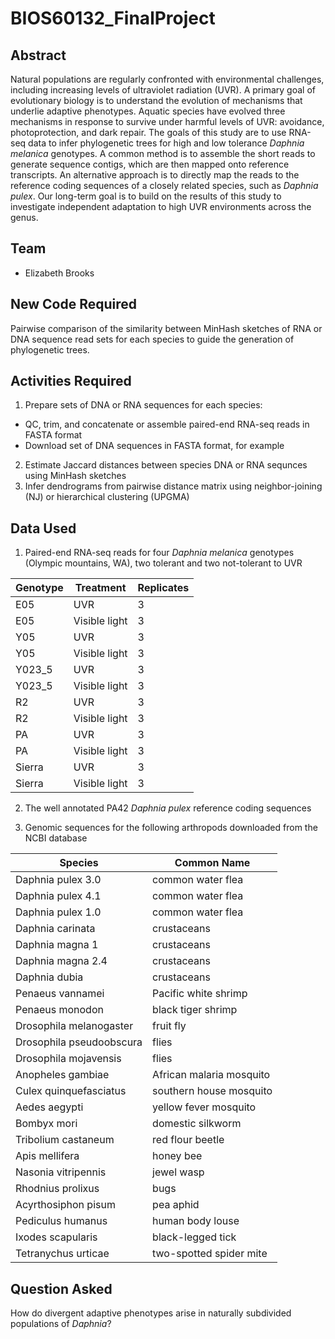 # BIOS60132_FinalProject

## Abstract
Natural populations are regularly confronted with environmental challenges, including increasing
levels of ultraviolet radiation (UVR). A primary goal of evolutionary biology is to understand the
evolution of mechanisms that underlie adaptive phenotypes. Aquatic species have evolved
three mechanisms in response to survive under harmful levels of UVR: avoidance,
photoprotection, and dark repair. The goals of this study are to use RNA-seq data to infer
phylogenetic trees for high and low tolerance *Daphnia melanica* genotypes. A common method is to
assemble the short reads to generate sequence contigs, which are then mapped onto reference
transcripts. An alternative approach is to directly map the reads to the reference coding
sequences of a closely related species, such as *Daphnia pulex*. Our long-term goal is to build
on the results of this study to investigate independent adaptation to high UVR environments
across the genus.

## Team
- Elizabeth Brooks

## New Code Required
Pairwise comparison of the similarity between MinHash sketches of RNA or DNA sequence read sets for each species to guide the generation of phylogenetic trees.

## Activities Required
1. Prepare sets of DNA or RNA sequences for each species:
- QC, trim, and concatenate or assemble paired-end RNA-seq reads in FASTA format
- Download set of DNA sequences in FASTA format, for example
2. Estimate Jaccard distances between species DNA or RNA sequnces using MinHash sketches
3. Infer dendrograms from pairwise distance matrix using neighbor-joining (NJ) or hierarchical clustering (UPGMA)

## Data Used
1. Paired-end RNA-seq reads for four *Daphnia melanica* genotypes (Olympic mountains, WA), two tolerant and two not-tolerant to UVR

| Genotype | Treatment | Replicates |
| -------- | --------- | ---------- |
| E05 | UVR | 3 |
| E05 | Visible light | 3 |
| Y05 | UVR | 3 |
| Y05 | Visible light | 3 |
| Y023_5 | UVR | 3 |
| Y023_5 | Visible light | 3 |
| R2 | UVR | 3 |
| R2 | Visible light | 3 |
| PA | UVR | 3 |
| PA | Visible light | 3 |
| Sierra | UVR | 3 |
| Sierra | Visible light | 3 |

2. The well annotated PA42 *Daphnia pulex* reference coding sequences

3. Genomic sequences for the following arthropods downloaded from the NCBI database

| Species | Common Name |
| ------- | ----------- |
| Daphnia pulex 3.0 | common water flea |
| Daphnia pulex 4.1 | common water flea |
| Daphnia pulex 1.0 | common water flea |
| Daphnia carinata | crustaceans |
| Daphnia magna 1 | crustaceans |
| Daphnia magna 2.4 | crustaceans |
| Daphnia dubia | crustaceans |
| Penaeus vannamei | Pacific white shrimp |
| Penaeus monodon | black tiger shrimp |
| Drosophila melanogaster | fruit fly |
| Drosophila pseudoobscura | flies |
| Drosophila mojavensis | flies |
| Anopheles gambiae | African malaria mosquito |
| Culex quinquefasciatus | southern house mosquito |
| Aedes aegypti | yellow fever mosquito |
| Bombyx mori | domestic silkworm |
| Tribolium castaneum | red flour beetle |
| Apis mellifera | honey bee |
| Nasonia vitripennis | jewel wasp |
| Rhodnius prolixus | bugs |
| Acyrthosiphon pisum | pea aphid |
| Pediculus humanus | human body louse |
| Ixodes scapularis | black-legged tick |
| Tetranychus urticae | two-spotted spider mite |

## Question Asked
How do divergent adaptive phenotypes arise in naturally subdivided populations of *Daphnia*?
